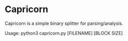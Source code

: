 # Capricorn

Capricorn is a simple binary splitter for parsing/analysis.

Usage: python3 capricorn.py [FILENAME] [BLOCK SIZE]
